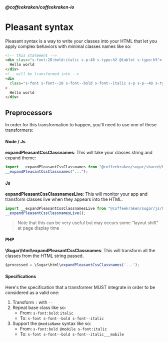 <!--
/**
 * @name            Pleasant syntax
 * @namespace       doc.css
 * @type            Markdown
 * @platform        md
 * @status          stable
 * @menu            Documentation / CSS           /doc/css/pleasant-syntax
 *
 * @since           2.0.0
 * @author    Olivier Bossel <olivier.bossel@gmail.com> (https://coffeekraken.io)
 */
-->

<!-- image -->

<!-- header -->
##### @coffeekraken/coffeekraken-io



# Pleasant syntax

Pleasant syntax is a way to write your classes into your HTML that let you apply complex behaviors with minimal classes names like so:

```html
<!-- this statement -->
<div class="s-font:20:bold:italic s-p:40 s-typo:h2 @tablet s-typo:h5">
  Hello world
</div>
<!-- will be transformed into -->
<div
  class="s-font s-font--20 s-font--bold s-font--italic s-p s-p--40 s-typo s-typo--h2 s-typo--h5___tablet"
>
  Hello world
</div>

```


## Preprocessors

In order for this transformation to happen, you'll need to use one of these transformers:

#### Node / Js

**expandPleasantCssClassnames**: This will take your classes string and expand theme:

```js
import __expandPleasantCssClassnames from "@coffeekraken/sugar/shared/html/__expandPleasantCssClassnames";
__expandPleasantCssClassnames("...");

```


#### Js

**expandPleasantCssClassnamesLive**: This will monitor your app and transform classes live when they appears into the HTML.

```js
import __expandPleasantCssClassnamesLive from "@coffeekraken/sugar/js/html/__expandPleasantCssClassnamesLive";
__expandPleasantCssClassnamesLive();

```


> Note that this can be very useful but may occurs some "layout shift" at page display time

#### PHP

**\Sugar\html\expandPleasantCssClassnames**: This will transform all the classes from the HTML string passed.

```js
$processed = \Sugar\html\expandPleasantCssClassnames('...');

```


#### Specifications

Here's the specification that a transformer MUST integrate in order to be considered as a valid one:

1. Transform `:` with `--`
2. Repeat base class like so:
   - From: `s-font:bold:italic`
   - To: `s-font s-font--bold s-font--italic`
3. Support the `@mediaName` syntax like so:
   - From: `s-font:bold @mobile s-font:italic`
   - To: `s-font s-font--bold s-font--italic___mobile`

